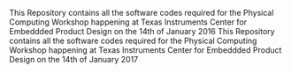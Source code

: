 This Repository contains all the software codes required for the Physical Computing Workshop happening at Texas Instruments Center for Embeddded Product Design on the 14th of January 2016
This Repository contains all the software codes required for the Physical Computing Workshop happening at Texas Instruments Center for Embeddded Product Design on the 14th of January 2017
